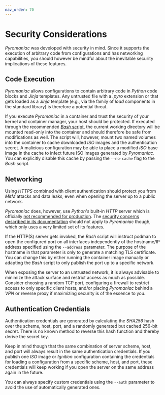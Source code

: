 ```yaml
---
nav_order: 70
---
```


# Security Considerations
*Pyromaniac* was developed with security in mind. Since it supports the
execution of arbitrary code from configurations and has networking
capabilities, you should however be mindful about the inevitable security
implications of these features.

## Code Execution
*Pyromaniac* allows configurations to contain arbitrary code in *Python* code
blocks and *Jinja* templates. Any untrusted file with a *.pyro* extension or
that gets loaded as a *Jinja* template (e.g., via the family of *load*
components in the standard library) is therefore a potential threat.

If you execute *Pyromaniac* in a container and trust the security of your
kernel and container manager, your host should be protected. If executed
through the recommended [*Bash* script][script], the current working directory
will be mounted read-only into the container and should therefore be safe from
modifications as well. The script will, however, mount two named volumes into
the container to cache downloaded *ISO* images and the authentication secret.
A malicious configuration may be able to place a modified *ISO* base image in
the cache to infect future ISO images generated by *Pyromaniac*. You can
explicitly disable this cache by passing the `--no-cache` flag to the *Bash*
script.

[script]: https://github.com/salatfreak/pyromaniac/blob/main/pyromaniac.sh

## Networking
Using *HTTPS* combined with client authentication should protect you from
*MitM* attacks and data leaks, even when opening the server up to a public
network.

*Pyromaniac* does, however, use *Python*'s built-in *HTTP* server which is
officially [not recommended for production][server]. The [security concerns
described in its documentation][concerns] should not apply to *Pyromaniac*
though, which only uses a very limited set of its features.

If the HTTP(S) server gets invoked, the *Bash* script will instruct podman to
open the configured port on all interfaces independently of the hostname/IP
address specified using the `--address` parameter. The purpose of the hostname
in that parameter is only to generate a matching TLS certificate. You can
change this by either running the container image manually or adapting the
*Bash* script to only publish the port up to a specific network.

When exposing the server to an untrusted network, it is always advisable to
minimize the attack surface and restrict access as much as possible. Consider
choosing a random TCP port, configuring a firewall to restrict access to only
specific client hosts, and/or placing *Pyromaniac* behind a *VPN* or reverse
proxy if maximizing security is of the essence to you.

[server]: https://docs.python.org/3.11/library/http.server.html
[concerns]: https://docs.python.org/3.11/library/http.server.html#http-server-security

## Authentication Credentials
Authentication credentials are generated by calculating the *SHA256* hash over
the scheme, host, port, and a randomly generated but cached 256-bit secret.
There is no known method to reverse this hash function and thereby derive the
secret key.

Keep in mind though that the same combination of server scheme, host, and port
will always result in the same authentication credentials. If you publish one
*ISO* image or *Ignition* configuration containing the credentials for loading
a configuration from a specific scheme, host, and port, these credentials will
keep working if you open the server on the same address again in the future.

You can always specify custom credentials using the `--auth` parameter to avoid
the use of automatically generated ones.
